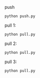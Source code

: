 push

    python push.py
    
pull 1:
    
    python pull.py

pull 2:
    
    python pull.py
    
pull 3:
    
    python pull.py
    